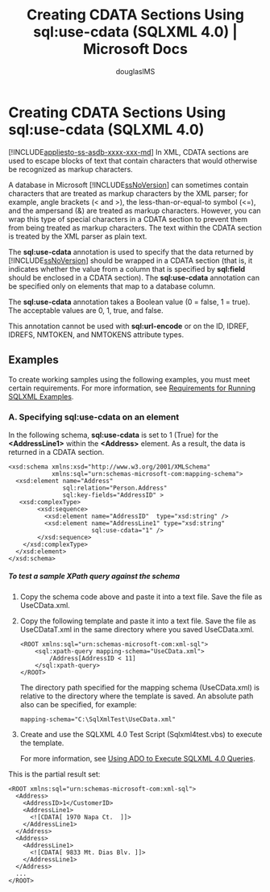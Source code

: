 ﻿---
title: "Creating CDATA Sections Using sql:use-cdata (SQLXML 4.0) | Microsoft Docs"
ms.custom: ""
ms.date: "03/16/2017"
ms.prod: sql
ms.prod_service: "database-engine, sql-database"
ms.component: "sqlxml"
ms.reviewer: ""
ms.suite: "sql"
ms.technology: xml
ms.tgt_pltfrm: ""
ms.topic: "reference"
helpviewer_keywords: 
  - "markup characters [SQLXML]"
  - "special characters [SQLXML]"
  - "use-cdata annotation"
  - "plain text [SQLXML]"
  - "CDATA sections"
  - "escaping blocks of text [SQLXML]"
  - "annotated XSD schemas, CDATA sections"
  - "sql:use-cdata"
ms.assetid: 26d2b9dc-f857-44ff-bcd4-aaf64ff809d0
caps.latest.revision: 26
author: "douglaslMS"
ms.author: "douglasl"
manager: craigg
monikerRange: "= azuresqldb-current || >= sql-server-2016 || = sqlallproducts-allversions"
---
# Creating CDATA Sections Using sql:use-cdata (SQLXML 4.0)
[!INCLUDE[appliesto-ss-asdb-xxxx-xxx-md](../../includes/appliesto-ss-asdb-xxxx-xxx-md.md)]
  In XML, CDATA sections are used to escape blocks of text that contain characters that would otherwise be recognized as markup characters.  
  
 A database in Microsoft [!INCLUDE[ssNoVersion](../../includes/ssnoversion-md.md)] can sometimes contain characters that are treated as markup characters by the XML parser; for example, angle brackets (< and >), the less-than-or-equal-to symbol (<=), and the ampersand (&) are treated as markup characters. However, you can wrap this type of special characters in a CDATA section to prevent them from being treated as markup characters. The text within the CDATA section is treated by the XML parser as plain text.  
  
 The **sql:use-cdata** annotation is used to specify that the data returned by [!INCLUDE[ssNoVersion](../../includes/ssnoversion-md.md)] should be wrapped in a CDATA section (that is, it indicates whether the value from a column that is specified by **sql:field** should be enclosed in a CDATA section). The **sql:use-cdata** annotation can be specified only on elements that map to a database column.  
  
 The **sql:use-cdata** annotation takes a Boolean value (0 = false, 1 = true). The acceptable values are 0, 1, true, and false.  
  
 This annotation cannot be used with **sql:url-encode** or on the ID, IDREF, IDREFS, NMTOKEN, and NMTOKENS attribute types.  
  
## Examples  
 To create working samples using the following examples, you must meet certain requirements. For more information, see [Requirements for Running SQLXML Examples](../../relational-databases/sqlxml/requirements-for-running-sqlxml-examples.md).  
  
### A. Specifying sql:use-cdata on an element  
 In the following schema, **sql:use-cdata** is set to 1 (True) for the **\<AddressLine1>** within the **\<Address>** element. As a result, the data is returned in a CDATA section.  
  
```  
<xsd:schema xmlns:xsd="http://www.w3.org/2001/XMLSchema"  
            xmlns:sql="urn:schemas-microsoft-com:mapping-schema">  
  <xsd:element name="Address"   
               sql:relation="Person.Address"   
               sql:key-fields="AddressID" >  
   <xsd:complexType>  
        <xsd:sequence>  
          <xsd:element name="AddressID"  type="xsd:string" />  
          <xsd:element name="AddressLine1" type="xsd:string"   
                       sql:use-cdata="1" />  
        </xsd:sequence>  
    </xsd:complexType>  
  </xsd:element>  
</xsd:schema>  
```  
  
##### To test a sample XPath query against the schema  
  
1.  Copy the schema code above and paste it into a text file. Save the file as UseCData.xml.  
  
2.  Copy the following template and paste it into a text file. Save the file as UseCDataT.xml in the same directory where you saved UseCData.xml.  
  
    ```  
    <ROOT xmlns:sql="urn:schemas-microsoft-com:xml-sql">  
        <sql:xpath-query mapping-schema="UseCData.xml">  
            /Address[AddressID < 11]  
        </sql:xpath-query>  
    </ROOT>  
    ```  
  
     The directory path specified for the mapping schema (UseCData.xml) is relative to the directory where the template is saved. An absolute path also can be specified, for example:  
  
    ```  
    mapping-schema="C:\SqlXmlTest\UseCData.xml"  
    ```  
  
3.  Create and use the SQLXML 4.0 Test Script (Sqlxml4test.vbs) to execute the template.  
  
     For more information, see [Using ADO to Execute SQLXML 4.0 Queries](../../relational-databases/sqlxml/using-ado-to-execute-sqlxml-4-0-queries.md).  
  
 This is the partial result set:  
  
```  
<ROOT xmlns:sql="urn:schemas-microsoft-com:xml-sql">   
  <Address>   
    <AddressID>1</CustomerID>   
    <AddressLine1>   
      <![CDATA[ 1970 Napa Ct.  ]]>   
    </AddressLine1>   
  </Address>  
  <Address>  
    <AddressLine1>   
      <![CDATA[ 9833 Mt. Dias Blv. ]]>   
    </AddressLine1>   
  </Address>  
  ...  
</ROOT>  
```  
  
  
